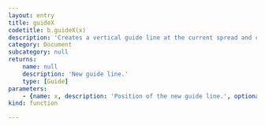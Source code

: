 ```yaml
---
layout: entry
title: guideX
codetitle: b.guideX(x)
description: 'Creates a vertical guide line at the current spread and current layer.'
category: Document
subcategory: null
returns:
    name: null
    description: 'New guide line.'
    type: [Guide]
parameters:
    - {name: x, description: 'Position of the new guide line.', optional: false, type: [Number]}
kind: function

---
```


